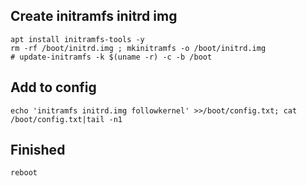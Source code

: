 ## Create initramfs initrd img

```
apt install initramfs-tools -y
rm -rf /boot/initrd.img ; mkinitramfs -o /boot/initrd.img
# update-initramfs -k $(uname -r) -c -b /boot
```

## Add to config

```
echo 'initramfs initrd.img followkernel' >>/boot/config.txt; cat /boot/config.txt|tail -n1
```

## Finished

```
reboot
```
